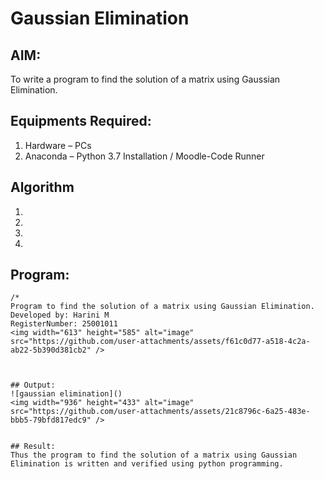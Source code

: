 # Gaussian Elimination

## AIM:
To write a program to find the solution of a matrix using Gaussian Elimination.

## Equipments Required:
1. Hardware – PCs
2. Anaconda – Python 3.7 Installation / Moodle-Code Runner

## Algorithm
1. 
2. 
3. 
4. 

## Program:
```
/*
Program to find the solution of a matrix using Gaussian Elimination.
Developed by: Harini M 
RegisterNumber: 25001011
<img width="613" height="585" alt="image" src="https://github.com/user-attachments/assets/f61c0d77-a518-4c2a-ab22-5b390d381cb2" />



## Output:
![gaussian elimination]()
<img width="936" height="433" alt="image" src="https://github.com/user-attachments/assets/21c8796c-6a25-483e-bbb5-79bfd817edc9" />


## Result:
Thus the program to find the solution of a matrix using Gaussian Elimination is written and verified using python programming.

